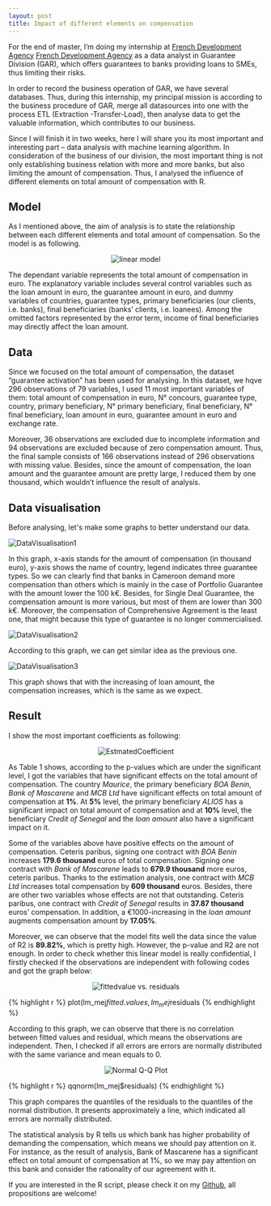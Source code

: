 ```yaml
---
layout: post
title: Impact of different elements on compensation
---
```


For the end of master, I’m doing my internship at [French Development Agency]
[French Development Agency] as a data analyst in Guarantee Division (GAR), which 
offers guarantees to banks providing loans to SMEs, thus limiting their risks. 

In order to record the business operation of GAR, we have several databases. 
Thus, during this internship, my principal mission is according to the business 
procedure of GAR, merge all datasources into one with the process ETL (Extraction
-Transfer-Load), then analyse data to get the valuable information, which 
contributes to our business.

Since I will finish it in two weeks, here I will share you its most important
and interesting part – data analysis with machine learning algorithm. In 
consideration of the business of our division, the most important thing is not 
only establishing business relation with more and more banks, but also limiting 
the amount of compensation. Thus, I analysed the influence of different elements 
on total amount of compensation with R. 

## Model

As I mentioned above, the aim of analysis is to state the relationship between 
each different elements and total amount of compensation. So the model is as 
following.

<p align="center">
  <img alt="linear model" src="{{ site.baseurl }}/images/20161111-linearmodel.png"/>
</p>

The dependant variable  represents the total amount of compensation in euro. 
The explanatory variable  includes several control variables such as the loan 
amount in euro, the guarantee amount in euro, and dummy variables of countries, 
guarantee types, primary beneficiaries (our clients, i.e. banks), final 
beneficiaries (banks’ clients, i.e. loanees). Among the omitted factors 
represented by the error term, income of final beneficiaries may directly affect 
the loan amount.

## Data

Since we focused on the total amount of compensation, the dataset “guarantee 
activation” has been used for analysing. In this dataset, we hqve 296 observations 
of 79 variables, I used 11 most important variables of them: total amount of 
compensation in euro, N° concours, guarantee type, country, primary beneficiary, 
N° primary beneficiary, final beneficiary, N° final beneficiary, loan amount in 
euro, guarantee amount in euro and exchange rate.

Moreover, 36 observations are excluded due to incomplete information and 94 
observations are excluded because of zero compensation amount. Thus, the final 
sample consists of 166 observations instead of 296 observations with missing 
value. Besides, since the amount of compensation, the loan amount and the 
guarantee amount are pretty large, I reduced them by one thousand, which wouldn’t 
influence the result of analysis.

## Data visualisation

Before analysing, let's make some graphs to better understand our data.

<img alt="DataVisualisation1" src="{{ site.baseurl }}/images/20161111-dataviz1.png"/>

In this graph, x-axis stands for the amount of compensation (in thousand euro), 
y-axis shows the name of country, legend indicates three guarantee types. So we 
can clearly find that banks in Cameroon demand more compensation than others 
which is mainly in the case of Portfolio Guarantee with the amount lower the 100 
k€. Besides, for Single Deal Guarantee, the compensation amount is more various, 
but most of them are lower than 300 k€. Moreover, the compensation of Comprehensive 
Agreement is the least one, that might because this type of guarantee is no 
longer commercialised.

<img alt="DataVisualisation2" src="{{ site.baseurl }}/images/20161111-dataviz2.png"/>

According to this graph, we can get similar idea as the previous one.

<img alt="DataVisualisation3" src="{{ site.baseurl }}/images/20161111-dataviz3.png"/>

This graph shows that with the increasing of loan amount, the compensation 
increases, which is the same as we expect.


## Result

I show the most important coefficients as following:

<p align="center">                                                              
  <img alt="EstmatedCoefficient" src="{{ site.baseurl }}/images/20161111-estimatedcoeff.png"/>
</p> 

As Table 1 shows, according to the p-values which are under the significant 
level, I got the variables that have significant effects on the total amount of 
compensation. The country _Maurice_, the primary beneficiary _BOA Benin_, _Bank 
of Mascarene_ and _MCB Ltd_ have significant effects on total amount of compensation 
at **1%**. At **5%** level, the primary beneficiary _ALIOS_ has a significant 
impact on total amount of compensation and at **10%** level, the beneficiary 
_Credit of Senegal_ and the _loan amount_ also have a significant impact on it.

Some of the variables above have positive effects on the amount of compensation. 
Ceteris paribus, signing one contract with _BOA Benin_ increases **179.6 thousand** 
euros of total compensation. Signing one contract with _Bank of Mascarene_ leads 
to **679.9 thousand** more euros, ceteris paribus. Thanks to the estimation 
analysis, one contract with _MCB Ltd_ increases total compensation by **609 
thousand** euros. Besides, there are other two variables whose effects are not 
that outstanding. Ceteris paribus, one contract with _Credit of Senegal_ results 
in **37.87 thousand** euros’ compensation. In addition, a €1000-increasing in 
the _loan amount_ augments compensation amount by **17.05%**.

Moreover, we can observe that the model fits well the data since the value of R2 
is **89.82%**, which is pretty high. However, the p-value and R2 are not enough. 
In order to check whether this linear model is really confidential, I firstly 
checked if the observations are independent with following codes and got the 
graph below:

<p align="center">                                                              
  <img alt="fittedvalue vs. residuals" src="{{ site.baseurl }}/images/20161111-fittedvalue-residuals.png"/>

</p> 

{% highlight r %}
plot(lm_mej$fitted.values, lm_mej$residuals
{% endhighlight %}

According to this graph, we can observe that there is no correlation between 
fitted values and residual, which means the observations are independent. Then, 
I checked if all errors are errors are normally distributed with the same 
variance and mean equals to 0.

<p align="center">
  <img alt="Normal Q-Q Plot" src="{{ site.baseurl }}/images/20161111-normalqqplot.png"/>
</p>  

{% highlight r %}
qqnorm(lm_mej$residuals)
{% endhighlight %}

This graph compares the quantiles of the residuals to the quantiles of the normal 
distribution. It presents approximately a line, which indicated all errors are 
normally distributed.

The statistical analysis by R tells us which bank has higher probability of 
demanding the compensation, which means we should pay attention on it. For 
instance, as the result of analysis, Bank of Mascarene has a significant effect 
on total amount of compensation at 1%, so we may pay attention on this bank and 
consider the rationality of our agreement with it.

If you are interested in the R script, please check it on my [Github][Github], 
all propositions are welcome!

[French Development Agency]: http://www.afd.fr/home
[Github]: https://github.com/jingwen-z/R/blob/master/TSE/internship/project_AFD.R
